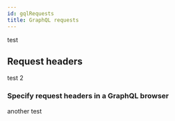 ```yaml
---
id: gqlRequests
title: GraphQL requests
---
```


test

## Request headers
test 2

### Specify request headers in a GraphQL browser

another test
